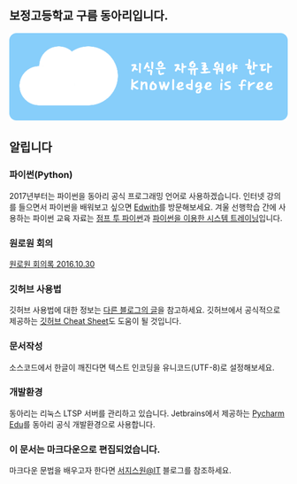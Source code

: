 
## 보정고등학교 구름 동아리입니다.
![Banner](Images/Cloud_Banner/Cloud_Banner.png)

## 알립니다

### 파이썬(Python)
2017년부터는 파이썬을 동아리 공식 프로그래밍 언어로 사용하겠습니다. 인터넷 강의를 들으면서 파이썬을 배워보고 싶으면 [Edwith](http://www.edwith.org/)를 방문해보세요. 겨울 선행학습 간에 사용하는 파이썬 교육 자료는 [점프 투 파이썬](https://wikidocs.net/book/1)과 [파이썬을 이용한 시스템 트레이닝](https://wikidocs.net/book/110)입니다.

### 원로원 회의
[원로원 회의록 2016.10.30](https://github.com/Manicarus/BJCloud/blob/master/2016/Senatus/Senatus_161030.md)

### 깃허브 사용법
깃허브 사용법에 대한 정보는 [다른 블로그의 글](https://nolboo.kim/blog/2013/10/06/github-for-beginner/)을 참고하세요. 깃허브에서 공식적으로 제공하는 [깃허브 Cheat Sheet](https://github.com/tiimgreen/github-cheat-sheet/blob/master/README.ko.md)도 도움이 될 것입니다.

### 문서작성
소스코드에서 한글이 깨진다면 텍스트 인코딩을 유니코드(UTF-8)로 설정해보세요.  

### 개발환경
동아리는 리눅스 LTSP 서버를 관리하고 있습니다. Jetbrains에서 제공하는 [Pycharm Edu](https://www.jetbrains.com/pycharm-edu/)를 동아리 공식 개발환경으로 사용합니다.

### 이 문서는 마크다운으로 편집되었습니다.
마크다운 문법을 배우고자 한다면 [서지스원@IT](http://sergeswin.com/1013#) 블로그를 참조하세요.
